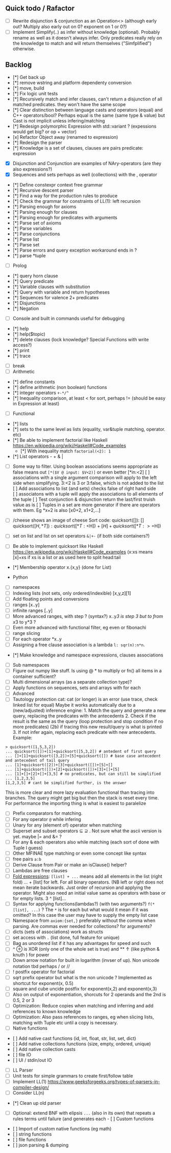 ## Quick todo / Rafactor
- [ ] Rewrite disjunction & conjunction as an Operation<> (although early out? Multiply also early out on 0? exponent on 1 or 0?)
- [ ] Implement Simplify(..)  as infer without knowledge (optional). Probably rename as well as it doesn't always infer.
      Only predicates really rely on the knowledge to match and will return themselves ("Simfplified") otherwise.  

## Backlog 
- [*] Get back up 
-    [*] remove wstring and platform dependenty conversion 
-    [*] move, build
-    [*] Fix logic unit tests
-    [*] Recursively match and infer clauses, can't return a disjunction of all matched predicates. they won't have the same scope
-    [*] Clear distinction between language casts and operators (equal) and C++ operators/bool? Perhaps equal is the same (same type & value) but Cast is not implicit unless infering/matching
-    [*] Redesign polymorphic Expression with std::variant ? (expessions would get big? or op + vector)
-    [x] Refactor Object away (renamed to expression)
- [*] Redesign the parser 
-   [*] Knowledge is a set of clauses, clauses are pairs predicate: expression
-   [x] Disjunction and Conjunction are examples of NAry-operators (are they also expressions?)
-   [x] Sequences and sets perhaps as well (collections) with the , operator 
-   [*] Define constexpr context free grammar
-   [*] Recursive descent parser  
-   [*] Find a way for the production rules to produce
-   [*] Check the grammar for constraints of LL(1): left recursion 
-   [*] Parsing enough for axioms
-   [*] Parsing enough for clauses
-   [*] Parsing enough for predicates with arguments
-   [*] Parse set of axioms
-   [*] Parse variables 
-   [*] Parse conjunctions 
-   [*] Parse list 
-   [*] Parse set
-   [*] Parse errors and query exception workaround ends in ? 
-   [*] parse *tuple
- [ ] Prolog 
-   [*] query horn clause 
-   [*] Query predicate  
-   [*] Variable clauses with substitution 
-   [*] Query with variable and return hypotheses
-   [*] Sequences for valence 2+ predicates
-   [*] Disjunctions
-   [*] Negation  
- [ ] Console and built in commands useful for debugging
-   [*] help 
-   [*] help($topic)
-   [*] delete clauses (lock knowledge? Special Functions with write access?)
-   [*] print  
-   [*] trace 
-   [ ] break  
- [ ] Arithmetic 
-   [*] define constants 
-   [*] define arithmetic (non boolean) functions 
-   [*] integer operators `+-*/^`
-   [*] Inequality comparison, at least < for sort, perhaps != (should be easy in Expression at least)
-  [ ] Functional 
-   [*] lists
-   [*] sets to the same level as lists (equality, var&tuple matching, operator. etc)
-   [*] Be able to implement factorial like Haskell https://en.wikipedia.org/wiki/Haskell#Code_examples
    - [*] With inequality match `factorial(<2): 1`
-   [*] List operators - + & |
-   [ ] Some way to filter. Using boolean associations seems appropriate as false means out `[*($V @ input: $V<2)]` or even better [*in:<2]
        [ ]  associations with a single argument comparison will apply to the left side when simplifying. 3:<2 is 3 or 3:false, which is not added to the list
        [ ] Add associations to list (and sets) checks false of right hand side          
        [ ] associatons with a tuple will apply the associations to all elements of the tuple 
        [ ] Test conjunction & disjunction return the last/first truish value as is
        [ ] Tuples in a set are more generator if there are operators with them. Eg *x+2 is also [x0+2, x1+2,...]
- [ ] /cheese shows an image of cheese 
Sort code: 
quicksort([]): []
quicksort([$H,*T]): quicksort([*T:<$H]) + [$H] + quicksort([*T:>=$H])

-   [ ] set on list and list on set operators `&|+-` (if both side containers?) 
-   [ ] Be able to implement quicksort like Haskell https://en.wikipedia.org/wiki/Haskell#Code_examples (x:xs means [x]+xs if xs is a list or as used here to split head:tail
-   [*] Membership operator x.{x,y} (done for List)

- Python
-   [ ] namespaces
-   [ ] Indexing lists (not sets, only ordered/indexible)  [x,y,z][1]
-   [ ] Add floating points and conversions
-   [ ] ranges [x..y] 
-   [ ] infinite ranges [..y]
-   [ ] More advanced ranges, with step ?  (syntax?) x..y*3 is step 3 but to from x*3 to y*3 ? 
-   [ ] Even more advanced with functional filter, eg even or fibonachi 
-   [ ] range slicing
-   [ ] For each operator *x..y
-   [ ] Assigning a free clause association is a lambda `l: sqr(n):n*n`.   
-   [*] Make knowledge and namespace expressions, clauses associations 
-   [ ] Sub namespaces
-   [ ] Figure out numpy like stuff. Is using @ * to multiply or fn() all items in a container sufficient?  
-   [ ] Multi dimensional arrays (as a separate collection type)?
-   [ ] Apply functions on sequences, sets and arrays with for each 
- [ ] Advanced
-   [ ] Tautology protection cat: cat (or longer) is an error (use trace, check linked list for equal)
        Maybe it works automatically due to a (new/adjusted) inference engine:
        1. Match the query and generate a new query, replacing the predicates with the antecedents 
        2. Check if the result is the same as the query (loop protection and stop condition if no more predicates)
        (2b) if tracing this new result/query is what is printed 
        3. If not infer again, replacing each predicate with new antecedents.         
Example: 
```
> quicksort([1,5,3,2])
... quicksort([])+[1]+quicksort([5,3,2]) # antedent of first query 
... []+[1]+quicksort([3,2])+[5]+quicksort([]) # base case antecedent and antecedent of tail query
... [1]+quicksort([2])+[3]+quicksort([])+[5]+[] 
... [1]+quicksort([])+[2]+quicksort([])+[3]+[]+[5]
... [1]+[]+[2]+[]+[3,5] # no predicates, but can still be simplified
... [1,2,3,5]
[1,2,3,5] # cant be simplified further, is the answer 
```
This is more clear and more lazy evaluation functional than tracing into branches. The query might get big but 
then the stack is reset every time. For performance the importing thing is what is easiest to paralelize

-   [ ] Prefix comparators for matching. 
-   [ ] For any operator `@` while infering  
-   [ ] Unary for any (element of) operator when matching
-   [ ] Superset and subset operators  ⊆  ⊇  . Not sure what the ascii version is yet. maybe |= and &= ? 
-   [ ] For any & each operators also while matching (each sort of done with Tuple I guess)
-   [ ] Other MFINAE type matching or even some concept like syntax 
-   [ ] free pairs `a:b` 
-   [ ] Derive Clause from Pair or make an isClause() helper?
-   [ ] Lambdas are free clauses
-   [ ] [Fold expressions](https://wiki.haskell.org/Fold): `[list] + ...` means add all elements in the list (right fold) ... + [list] for left. For all binary operators. (NB left or right does not mean iterate backwards. Just order of recursion and applying the operator. Might also need an initial value same as operators with base or for empty lists. 3 ^ [list]...
-   [ ] Syntax for applying functions(lambdas?) (with two arguments?) `f(*[list], ...)` ? The `*` is for each but what would 
it mean if it was omitted? In this case the user may have to supply the empty list case
-   [ ] Namespace from `axiom:{set,}` preferably without the comma when parsing. Are commas ever needed for collections? for arguments?
-   [ ] dicts (sets of associations) work as structs
-   [ ] set access with `.` (list done, full feature for unique) 
-   [ ] Bag as unordered list if it has any advantages for speed and such 
-   [ ] ^ ⊕ is XOR (only one of the whole set is true) and ** ↑ (like python & knuth ) for power
-   [ ] Down arrow notation for built in logarithm (invser of up). Non unicode notation tbd perhaps \/ or // 
-   [ ] ! postfix operator for factorial 
-   [ ] sqrt prefix operator but what is the non unicode ? Implemented as shortcut for exponent(x, 0.5) 
-   [ ] square and cube uncide postfix for exponent(x,2) and exponent(x,3) 
-   [ ] Also on output of exponentiation, shorcuts for 2 operands and the 2nd is 0.5, 2 or 3
-   [ ] Optimization: Reduce copies when matching and inferring and add references to known knowledge 
-   [ ] Optimization: Also pass references to ranges, eg when slicing lists, matching with Tuple etc until a copy is necessary. 
- [ ] Native functions
-    [ ] Add native cast functions (id, int, float, str, list, set, dict)
-    [ ] Add native collections functions (size, empty, ordered, unique)
-    [ ] Add native collection casts
-    [ ] file IO
-    [ ] UI / stdin/out IO 
- [ ] LL Parser
-   [ ] Unit tests for simple grammars to create first/follow table
-   [ ] Implement LL(1) https://www.geeksforgeeks.org/types-of-parsers-in-compiler-design/
-   [ ] Consider LL(n)
-   [*] Clean up old parser 
-   [ ] Optional: extend BNF with elipsis `...` (also in its own) that repeats a rules terms until failure (and generates each - [ ] Custom functions
-    [ ] Import of custom native functions (eg math)
-    [ ] string functions 
-    [ ] file functions 
-    [ ] json parsing & dumping 

